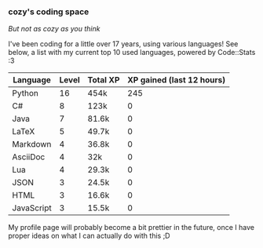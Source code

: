 ### cozy's coding space
*But not as cozy as you think*

I've been coding for a little over 17 years, using various languages! See below, a list with my current top 10 used languages, powered by Code::Stats :3
    
| Language | Level | Total XP | XP gained (last 12 hours) |
| --- | --- | --- | --- |
| Python | 16 | 454k | 245 |
| C# | 8 | 123k | 0 |
| Java | 7 | 81.6k | 0 |
| LaTeX | 5 | 49.7k | 0 |
| Markdown | 4 | 36.8k | 0 |
| AsciiDoc | 4 | 32k | 0 |
| Lua | 4 | 29.3k | 0 |
| JSON | 3 | 24.5k | 0 |
| HTML | 3 | 16.6k | 0 |
| JavaScript | 3 | 15.5k | 0 |
    
My profile page will probably become a bit prettier in the future, once I have proper ideas on what I can actually do with this ;D